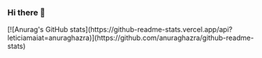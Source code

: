 ### Hi there 👋

<!--
**leticiamaiat/leticiamaiat** is a ✨ _special_ ✨ repository because its `README.md` (this file) appears on your GitHub profile.

Here are some ideas to get you started:

- 🔭 I’m currently working on ...
- 🌱 I’m currently learning ...
- 👯 I’m looking to collaborate on ...
- 🤔 I’m looking for help with ...
- 💬 Ask me about ...
- 📫 How to reach me: ...
- 😄 Pronouns: ...
- ⚡ Fun fact: ...
--> [![Anurag's GitHub stats](https://github-readme-stats.vercel.app/api?leticiamaiat=anuraghazra)](https://github.com/anuraghazra/github-readme-stats)
